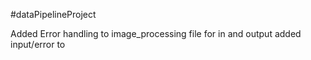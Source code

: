 #dataPipelineProject


Added Error handling to image_processing file for in and output
added input/error to 